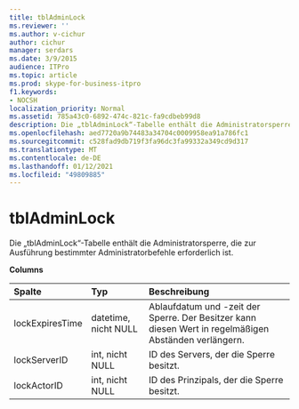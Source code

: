 ```yaml
---
title: tblAdminLock
ms.reviewer: ''
ms.author: v-cichur
author: cichur
manager: serdars
ms.date: 3/9/2015
audience: ITPro
ms.topic: article
ms.prod: skype-for-business-itpro
f1.keywords:
- NOCSH
localization_priority: Normal
ms.assetid: 785a43c0-6892-474c-821c-fa9cdbeb99d8
description: Die „tblAdminLock“-Tabelle enthält die Administratorsperre, die zur Ausführung bestimmter Administratorbefehle erforderlich ist.
ms.openlocfilehash: aed7720a9b74483a34704c0009958ea91a786fc1
ms.sourcegitcommit: c528fad9db719f3fa96dc3fa99332a349cd9d317
ms.translationtype: MT
ms.contentlocale: de-DE
ms.lasthandoff: 01/12/2021
ms.locfileid: "49809885"
---
```

# <a name="tbladminlock"></a>tblAdminLock
 
Die „tblAdminLock“-Tabelle enthält die Administratorsperre, die zur Ausführung bestimmter Administratorbefehle erforderlich ist.
  
**Columns**

|**Spalte**|**Typ**|**Beschreibung**|
|:-----|:-----|:-----|
|lockExpiresTime  <br/> |datetime, nicht NULL  <br/> |Ablaufdatum und -zeit der Sperre. Der Besitzer kann diesen Wert in regelmäßigen Abständen verlängern.  <br/> |
|lockServerID  <br/> |int, nicht NULL  <br/> |ID des Servers, der die Sperre besitzt.  <br/> |
|lockActorID  <br/> |int, nicht NULL  <br/> |ID des Prinzipals, der die Sperre besitzt.  <br/> |
   


